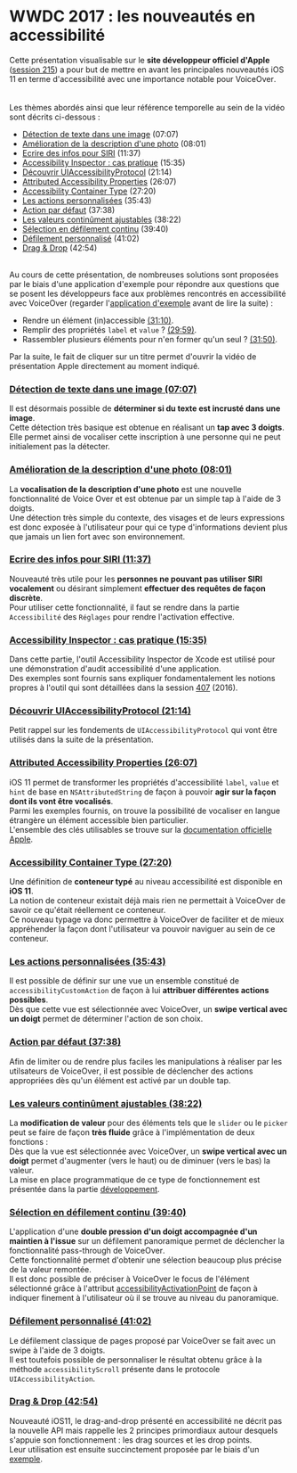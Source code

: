 # WWDC 2017 : les nouveautés en accessibilité

<script>$(document).ready(function () {
    setBreadcrumb([{"label":"Les critères incontournables sous iOS", "url": "./criteria-ios.html"},
                   {"label":"WWDC", "url": "./criteria-ios-wwdc.html"},
                   {"label":"2017 - Les nouveautés en accessibilité"}
	]);
    addSubMenu([
        {"label":"Pour la conception","url":"criteria-ios-conception.html"}, 
        {"label":"Pour le développement","url":"criteria-ios-dev.html"},
        {"label":"WWDC","url":"criteria-ios-wwdc.html"}
    ]);
});</script>

<span data-menuitem="criteria-ios-wwdc"></span>

Cette présentation visualisable sur le **site développeur officiel d'Apple** ([session 215](https://developer.apple.com/videos/play/wwdc2017/215/)) a pour but de mettre en avant les principales nouveautés iOS 11 en terme d'accessibilité avec une importance notable pour <span lang="en">VoiceOver</span>.
</br><img style="max-width: 200px; height: auto;" alt="" src="./images/iOSdev/wwdc17-logo.png" />
<img style="max-width: 700px; height: auto;" alt="" src="./images/iOSdev/wwdc17-215.png" />
</br></br>Les thèmes abordés ainsi que leur référence temporelle au sein de la vidéo sont décrits ci-dessous :
- [Détection de texte dans une image](#ImageTextDetection) (07:07)
- [Amélioration de la description d'une photo](#ImprovedPhotoDescription) (08:01)
- [Ecrire des infos pour SIRI](#TypeToSIRI) (11:37)
- [Accessibility Inspector : cas pratique](#AccessibilityInspector) (15:35)
- [Découvrir UIAccessibilityProtocol](#UIAccessibilityProtocol) (21:14)
- [Attributed Accessibility Properties](#AttributedProperties) (26:07)
- [Accessibility Container Type](#AccessibilityContainer) (27:20)
- [Les actions personnalisées](#CustomActions) (35:43)
- [Action par défaut](#DefaultActivation) (37:38)
- [Les valeurs continûment ajustables](#AdjustableValues) (38:22)
- [Sélection en défilement continu](#PassThrough) (39:40)
- [Défilement personnalisé](#CustomScrolling) (41:02)
- [Drag & Drop](#DragAndDrop) (42:54)

</br>Au cours de cette présentation, de nombreuses solutions sont proposées par le biais d'une application d'exemple pour répondre aux questions que se posent les développeurs face aux problèmes rencontrés en accessibilité avec <span lang="en">VoiceOver</span> (regarder l'[application d'exemple](https://developer.apple.com/videos/play/wwdc2017/215/?time=1007) avant de lire la suite) :
- Rendre un élément (in)accessible [(31:10)](https://developer.apple.com/videos/play/wwdc2017/215/?time=1870).
- Remplir des propriétés `label` et `value` ? [(29:59)](https://developer.apple.com/videos/play/wwdc2017/215/?time=1799).
- Rassembler plusieurs éléments pour n'en former qu'un seul ? [(31:50)](https://developer.apple.com/videos/play/wwdc2017/215/?time=1910).

Par la suite, le fait de cliquer sur un titre permet d'ouvrir la vidéo de présentation <span lang="en">Apple</span> directement au moment indiqué.

<a name="ImageTextDetection"></a>
### [Détection de texte dans une image (07:07)](https://developer.apple.com/videos/play/wwdc2017/215/?time=427)
Il est désormais possible de **déterminer si du texte est incrusté dans une image**.
</br><img style="max-width: 1000px; height: auto;" alt="" src="./images/iOSdev/wwdc17-215-ImageTextDetection.png" />
</br>Cette détection très basique est obtenue en réalisant un **tap avec 3 doigts**.
</br>Elle permet ainsi de vocaliser cette inscription à une personne qui ne peut initialement pas la détecter.

<a name="ImprovedPhotoDescription"></a>
### [Amélioration de la description d'une photo (08:01)](https://developer.apple.com/videos/play/wwdc2017/215/?time=481)
La **vocalisation de la description d'une photo** est une nouvelle fonctionnalité de Voice Over et est obtenue par un simple <span lang="en">tap</span> à l'aide de 3 doigts.
</br><img style="max-width: 1000px; height: auto;" alt="" src="./images/iOSdev/wwdc17-215-ImprovedPhotoDescription.png" />
</br>Une détection très simple du contexte, des visages et de leurs expressions est donc exposée à l'utilisateur pour qui ce type d'informations devient plus que jamais un lien fort avec son environnement.

<a name="TypeToSIRI"></a>
### [Ecrire des infos pour SIRI (11:37)](https://developer.apple.com/videos/play/wwdc2017/215/?time=697)
Nouveauté très utile pour les **personnes ne pouvant pas utiliser SIRI vocalement** ou désirant simplement **effectuer des requêtes de façon discrète**.
</br>Pour utiliser cette fonctionnalité, il faut se rendre dans la partie `Accessibilité` des `Réglages` pour rendre l'activation effective.
</br><img style="max-width: 600px; height: auto;" alt="" src="./images/iOSdev/wwdc17-215-TypeToSiri.png" />

<a name="AccessibilityInspector"></a>
### [Accessibility Inspector : cas pratique (15:35)](https://developer.apple.com/videos/play/wwdc2017/215/?time=935)
Dans cette partie, l'outil <span lang="en">Accessibility Inspector</span> de Xcode est utilisé pour une démonstration d'audit accessibilité d'une application.
</br>Des exemples sont fournis sans expliquer fondamentalement les notions propres à l'outil qui sont détaillées dans la session [407](https://developer.apple.com/videos/play/wwdc2016/407/) (2016).

<a name="UIAccessibilityProtocol"></a>
### [Découvrir UIAccessibilityProtocol (21:14)](https://developer.apple.com/videos/play/wwdc2017/215/?time=1274)
Petit rappel sur les fondements de `UIAccessibilityProtocol` qui vont être utilisés dans la suite de la présentation.
</br><img style="max-width: 450px; height: auto;" alt="" src="./images/iOSdev/wwdc17-215-UIAccessibilityProtocol.png" />

<a name="AttributedProperties"></a>
### [Attributed Accessibility Properties (26:07)](https://developer.apple.com/videos/play/wwdc2017/215/?time=1567)
iOS 11 permet de transformer les propriétés d'accessibilité `label`, `value` et `hint` de base en `NSAttributedString` de façon à pouvoir **agir sur la façon dont ils vont être vocalisés**.
</br><img style="max-width: 550px; height: auto;" alt="" src="./images/iOSdev/wwdc17-215-AttributedStrings.png" />
</br>Parmi les exemples fournis, on trouve la possibilité de vocaliser en langue étrangère un élément accessible bien particulier.
</br><img style="max-width: 600px; height: auto;" alt="" src="./images/iOSdev/wwdc17-215-AttributedStringsExample.png" />
</br>L'ensemble des clés utilisables se trouve sur la [documentation officielle Apple](https://developer.apple.com/documentation/uikit/accessibility/uiaccessibility/speech_attributes_for_attributed_strings).

<a name="AccessibilityContainer"></a>
### [Accessibility Container Type (27:20)](https://developer.apple.com/videos/play/wwdc2017/215/?time=1640)
Une définition de **conteneur typé** au niveau accessibilité est disponible en **iOS 11**.
</br><img style="max-width: 750px; height: auto;" alt="" src="./images/iOSdev/wwdc17-215-ContainerType.png" />
</br>La notion de conteneur existait déjà mais rien ne permettait à <span lang="en">VoiceOver</span> de savoir ce qu'était réellement ce conteneur.
</br>Ce nouveau typage va donc permettre à <span lang="en">VoiceOver</span> de faciliter et de mieux appréhender la façon dont l'utilisateur va pouvoir naviguer au sein de ce conteneur.

<a name="CustomActions"></a>
### [Les actions personnalisées (35:43)](https://developer.apple.com/videos/play/wwdc2017/215/?time=2143)
Il est possible de définir sur une vue un ensemble constitué de `accessibilityCustomAction` de façon à lui **attribuer différentes actions possibles**.
</br><img style="max-width: 600px; height: auto;" alt="" src="./images/iOSdev/wwdc17-215-CustomActions.png" />
</br>Dès que cette vue est sélectionnée avec <span lang="en">VoiceOver</span>, un **swipe vertical avec un doigt** permet de déterminer l'action de son choix.

<a name="DefaultActivation"></a>
### [Action par défaut (37:38)](https://developer.apple.com/videos/play/wwdc2017/215/?time=2258)
Afin de limiter ou de rendre plus faciles les manipulations à réaliser par les utilsateurs de <span lang="en">VoiceOver</span>, il est possible de déclencher des actions appropriées dès qu'un élément est activé par un double tap.
</br><img style="max-width: 750px; height: auto;" alt="" src="./images/iOSdev/wwdc17-215-DefaultAction.png" />


<a name="AdjustableValues"></a>
### [Les valeurs continûment ajustables (38:22)](https://developer.apple.com/videos/play/wwdc2017/215/?time=2302)
La **modification de valeur** pour des éléments tels que le `slider` ou le `picker` peut se faire de façon **très fluide** grâce à l'implémentation de deux fonctions :
</br><img style="max-width: 470px; height: auto;" alt="" src="./images/iOSdev/wwdc17-215-AdjustableValues.png" />
</br>Dès que la vue est sélectionnée avec <span lang="en">VoiceOver</span>, un **swipe vertical avec un doigt** permet d'augmenter (vers le haut) ou de diminuer (vers le bas) la valeur.
</br>La mise en place programmatique de ce type de fonctionnement est présentée dans la partie [développement](./criteria-ios-dev.html#valeurs-contin-ment-ajustables).

<a name="PassThrough"></a>
### [Sélection en défilement continu (39:40)](https://developer.apple.com/videos/play/wwdc2017/215/?time=2380)
L'application d'une **double pression d'un doigt accompagnée d'un maintien à l'issue** sur un défilement panoramique permet de déclencher la fonctionnalité <span lang="en">pass-through</span> de <span lang="en">VoiceOver</span>.
</br><img style="max-width: 400px; height: auto;" alt="" src="./images/iOSdev/wwdc17-215-PassThrough_1.png" />
</br>Cette fonctionnalité permet d'obtenir une sélection beaucoup plus précise de la valeur remontée.
</br>Il est donc possible de préciser à <span lang="en">VoiceOver</span> le focus de l'élément sélectionné grâce à l'attribut [accessibilityActivationPoint](./criteria-ios-dev.html#modifier-la-zone-de-focus-de-span-lang-en-voiceover-span-) de façon à indiquer finement à l'utilisateur où il se trouve au niveau du panoramique.
</br><img style="max-width: 500px; height: auto;" alt="" src="./images/iOSdev/wwdc17-215-PassThrough_2.png" />

<a name="CustomScrolling"></a>
### [Défilement personnalisé (41:02)](https://developer.apple.com/videos/play/wwdc2017/215/?time=2462)
Le défilement classique de pages proposé par <span lang="en">VoiceOver</span> se fait avec un <span lang="en">swipe</span> à l'aide de 3 doigts.
</br>Il est toutefois possible de personnaliser le résultat obtenu grâce à la méthode `accessibilityScroll` présente dans le protocole `UIAccessibilityAction`.
</br><img style="max-width: 750px; height: auto;" alt="" src="./images/iOSdev/wwdc17-215-CustomScrolling.png" />

<a name="DragAndDrop"></a>
### [Drag & Drop (42:54)](https://developer.apple.com/videos/play/wwdc2017/215/?time=2574)
Nouveauté iOS11, le <span lang="en">drag-and-drop</span> présenté en accessibilité ne décrit pas la nouvelle API mais rappelle les 2 principes primordiaux autour desquels s'appuie son fonctionnement : les <span lang="en">drag sources</span> et les <span lang="en">drop points</span>.
</br><img style="max-width: 750px; height: auto;" alt="" src="./images/iOSdev/wwdc17-215-DragAndDrop.png" />
</br>Leur utilisation est ensuite succinctement proposée par le biais d'un [exemple](https://developer.apple.com/videos/play/wwdc2017/215/?time=2729).

<!--  This file is part of a11y-guidelines | Our vision of mobile & web accessibility guidelines and best practices, with valid/invalid examples.
 Copyright (C) 2016  Orange SA
 See the Creative Commons Legal Code Attribution-ShareAlike 3.0 Unported License for more details (LICENSE file). -->